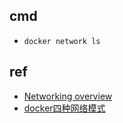 
## cmd
+ `docker network ls`
## ref
+ [Networking overview](https://docs.docker.com/network/)
+ [docker四种网络模式](https://segmentfault.com/a/1190000040335988)